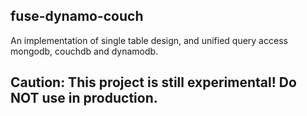 ## fuse-dynamo-couch
An implementation of single table design, and unified query access mongodb, couchdb and dynamodb.

## Caution: This project is still experimental! Do NOT use in production.
